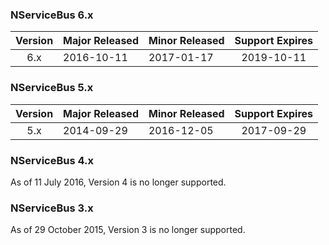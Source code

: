 ### NServiceBus 6.x

| Version | Major Released | Minor Released | Support Expires |
|:-------:|----------------|----------------|:---------------:|
|   6.x   | 2016-10-11     | 2017-01-17     | 2019-10-11      |


### NServiceBus 5.x

| Version | Major Released | Minor Released | Support Expires |
|:-------:|----------------|----------------|:---------------:|
|   5.x   | 2014-09-29     | 2016-12-05     | 2017-09-29      |


### NServiceBus 4.x

As of 11 July 2016, Version 4 is no longer supported.


### NServiceBus 3.x

As of 29 October 2015, Version 3 is no longer supported.


